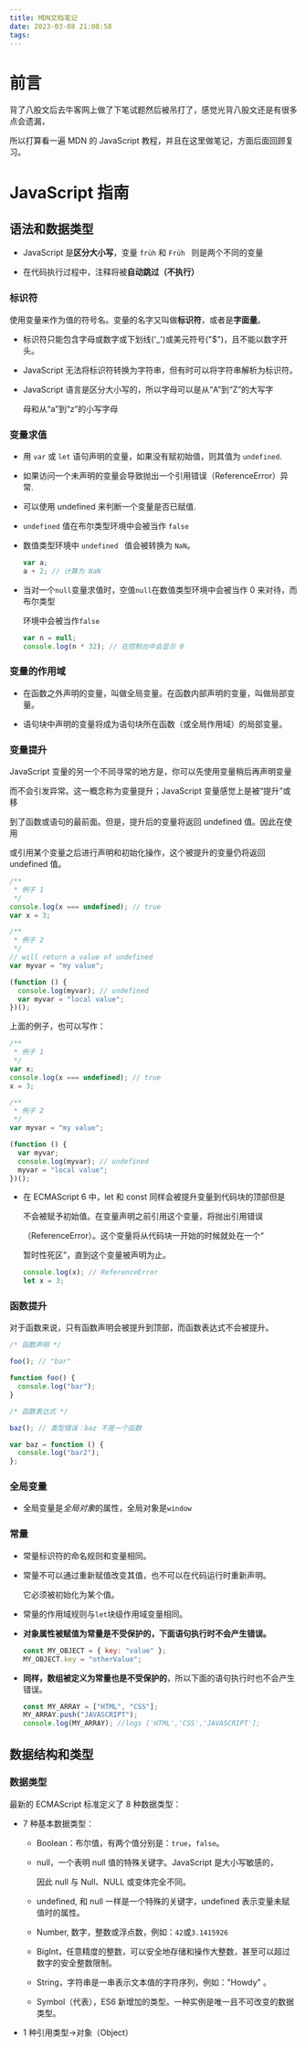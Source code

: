 ```yaml
---
title: MDN文档笔记
date: 2023-03-08 21:08:58
tags:
---
```


# 前言

背了八股文后去牛客网上做了下笔试题然后被吊打了，感觉光背八股文还是有很多点会遗漏，

所以打算看一遍 MDN 的 JavaScript 教程，并且在这里做笔记，方面后面回顾复习。

# JavaScript 指南

## 语法和数据类型

- JavaScript 是**区分大小写**，变量 `früh` 和 `Früh ` 则是两个不同的变量

- 在代码执行过程中，注释将被**自动跳过（不执行）**

### 标识符

使用变量来作为值的符号名。变量的名字又叫做**标识符**，或者是**字面量**。

- 标识符只能包含字母或数字或下划线('\_')或美元符号("$")，且不能以数字开头。

- JavaScript 无法将标识符转换为字符串，但有时可以将字符串解析为标识符。

- JavaScript 语言是区分大小写的，所以字母可以是从“A”到“Z”的大写字

  母和从“a”到“z”的小写字母

### 变量求值

- 用 `var` 或 `let` 语句声明的变量，如果没有赋初始值，则其值为 `undefined`.

- 如果访问一个未声明的变量会导致抛出一个引用错误（ReferenceError）异常.

- 可以使用 undefined 来判断一个变量是否已赋值.

- `undefined` 值在布尔类型环境中会被当作 `false `

- 数值类型环境中 `undefined ` 值会被转换为 `NaN`。

  ```javascript
  var a;
  a + 2; // 计算为 NaN
  ```

- 当对一个`null`变量求值时，空值`null`在数值类型环境中会被当作 0 来对待，而布尔类型

  环境中会被当作`false`

  ```javascript
  var n = null;
  console.log(n * 32); // 在控制台中会显示 0
  ```

### 变量的作用域

- 在函数之外声明的变量，叫做全局变量。在函数内部声明的变量，叫做局部变量。

- 语句块中声明的变量将成为语句块所在函数（或全局作用域）的局部变量。

### 变量提升

JavaScript 变量的另一个不同寻常的地方是，你可以先使用变量稍后再声明变量

而不会引发异常。这一概念称为变量提升；JavaScript 变量感觉上是被“提升”或移

到了函数或语句的最前面。但是，提升后的变量将返回 undefined 值。因此在使用

或引用某个变量之后进行声明和初始化操作，这个被提升的变量仍将返回 undefined 值。

```javascript
/**
 * 例子 1
 */
console.log(x === undefined); // true
var x = 3;

/**
 * 例子 2
 */
// will return a value of undefined
var myvar = "my value";

(function () {
  console.log(myvar); // undefined
  var myvar = "local value";
})();
```

上面的例子，也可以写作：

```javascript
/**
 * 例子 1
 */
var x;
console.log(x === undefined); // true
x = 3;

/**
 * 例子 2
 */
var myvar = "my value";

(function () {
  var myvar;
  console.log(myvar); // undefined
  myvar = "local value";
})();
```

- 在 ECMAScript 6 中，let 和 const 同样会被提升变量到代码块的顶部但是

  不会被赋予初始值。在变量声明之前引用这个变量，将抛出引用错误

  （ReferenceError）。这个变量将从代码块一开始的时候就处在一个“

  暂时性死区”，直到这个变量被声明为止。

  ```javascript
  console.log(x); // ReferenceError
  let x = 3;
  ```

### 函数提升

对于函数来说，只有函数声明会被提升到顶部，而函数表达式不会被提升。

```javascript
/* 函数声明 */

foo(); // "bar"

function foo() {
  console.log("bar");
}

/* 函数表达式 */

baz(); // 类型错误：baz 不是一个函数

var baz = function () {
  console.log("bar2");
};
```

### 全局变量

- 全局变量是*全局对象*的属性，全局对象是`window`

### 常量

- 常量标识符的命名规则和变量相同。

- 常量不可以通过重新赋值改变其值，也不可以在代码运行时重新声明。

  它必须被初始化为某个值。

- 常量的作用域规则与`let`块级作用域变量相同。

- **对象属性被赋值为常量是不受保护的，下面语句执行时不会产生错误。**
  ```javascript
  const MY_OBJECT = { key: "value" };
  MY_OBJECT.key = "otherValue";
  ```
- **同样，数组被定义为常量也是不受保护的**，所以下面的语句执行时也不会产生错误。
  ```javascript
  const MY_ARRAY = ["HTML", "CSS"];
  MY_ARRAY.push("JAVASCRIPT");
  console.log(MY_ARRAY); //logs ['HTML','CSS','JAVASCRIPT'];
  ```

## 数据结构和类型

### 数据类型

最新的 ECMAScript 标准定义了 8 种数据类型：

- 7 种基本数据类型：

  - Boolean：布尔值，有两个值分别是：`true`，`false`。

  - null，一个表明 null 值的特殊关键字。JavaScript 是大小写敏感的，

    因此 null 与 Null、NULL 或变体完全不同。

  - undefined, 和 null 一样是一个特殊的关键字，undefined 表示变量未赋值时的属性。

  - Number, 数字，整数或浮点数，例如：`42`或`3.1415926`

  - BigInt，任意精度的整数，可以安全地存储和操作大整数，甚至可以超过数字的安全整数限制。

  - String，字符串是一串表示文本值的字符序列，例如："Howdy" 。

  - Symbol（代表），ES6 新增加的类型。一种实例是唯一且不可改变的数据类型。

- 1 种引用类型->对象（Object）
